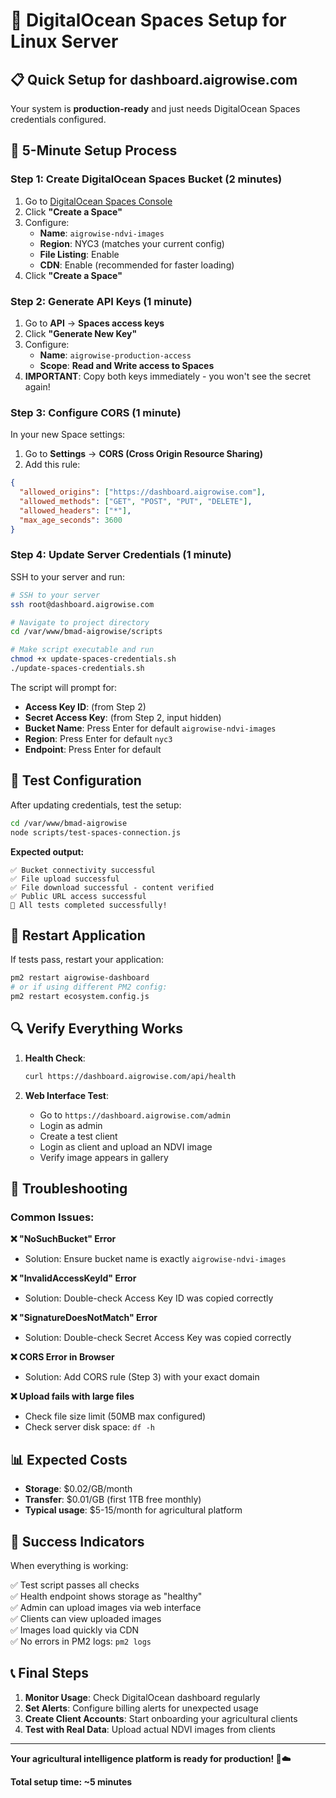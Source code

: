 # 🚀 DigitalOcean Spaces Setup for Linux Server

## 📋 Quick Setup for dashboard.aigrowise.com

Your system is **production-ready** and just needs DigitalOcean Spaces credentials configured.

## 🎯 5-Minute Setup Process

### Step 1: Create DigitalOcean Spaces Bucket (2 minutes)

1. Go to [DigitalOcean Spaces Console](https://cloud.digitalocean.com/spaces)
2. Click **"Create a Space"**
3. Configure:
   - **Name**: `aigrowise-ndvi-images`
   - **Region**: NYC3 (matches your current config)
   - **File Listing**: Enable
   - **CDN**: Enable (recommended for faster loading)
4. Click **"Create a Space"**

### Step 2: Generate API Keys (1 minute)

1. Go to **API** → **Spaces access keys**
2. Click **"Generate New Key"**
3. Configure:
   - **Name**: `aigrowise-production-access`
   - **Scope**: **Read and Write access to Spaces**
4. **IMPORTANT**: Copy both keys immediately - you won't see the secret again!

### Step 3: Configure CORS (1 minute)

In your new Space settings:

1. Go to **Settings** → **CORS (Cross Origin Resource Sharing)**
2. Add this rule:
```json
{
  "allowed_origins": ["https://dashboard.aigrowise.com"],
  "allowed_methods": ["GET", "POST", "PUT", "DELETE"],
  "allowed_headers": ["*"],
  "max_age_seconds": 3600
}
```

### Step 4: Update Server Credentials (1 minute)

SSH to your server and run:

```bash
# SSH to your server
ssh root@dashboard.aigrowise.com

# Navigate to project directory
cd /var/www/bmad-aigrowise/scripts

# Make script executable and run
chmod +x update-spaces-credentials.sh
./update-spaces-credentials.sh
```

The script will prompt for:
- **Access Key ID**: (from Step 2)
- **Secret Access Key**: (from Step 2, input hidden)
- **Bucket Name**: Press Enter for default `aigrowise-ndvi-images`
- **Region**: Press Enter for default `nyc3`
- **Endpoint**: Press Enter for default

## 🧪 Test Configuration

After updating credentials, test the setup:

```bash
cd /var/www/bmad-aigrowise
node scripts/test-spaces-connection.js
```

**Expected output:**
```
✅ Bucket connectivity successful
✅ File upload successful
✅ File download successful - content verified
✅ Public URL access successful
🎉 All tests completed successfully!
```

## 🚀 Restart Application

If tests pass, restart your application:

```bash
pm2 restart aigrowise-dashboard
# or if using different PM2 config:
pm2 restart ecosystem.config.js
```

## 🔍 Verify Everything Works

1. **Health Check**: 
   ```bash
   curl https://dashboard.aigrowise.com/api/health
   ```

2. **Web Interface Test**:
   - Go to `https://dashboard.aigrowise.com/admin`
   - Login as admin
   - Create a test client
   - Login as client and upload an NDVI image
   - Verify image appears in gallery

## 🚨 Troubleshooting

### Common Issues:

**❌ "NoSuchBucket" Error**
- Solution: Ensure bucket name is exactly `aigrowise-ndvi-images`

**❌ "InvalidAccessKeyId" Error**  
- Solution: Double-check Access Key ID was copied correctly

**❌ "SignatureDoesNotMatch" Error**
- Solution: Double-check Secret Access Key was copied correctly

**❌ CORS Error in Browser**
- Solution: Add CORS rule (Step 3) with your exact domain

**❌ Upload fails with large files**
- Check file size limit (50MB max configured)
- Check server disk space: `df -h`

## 📊 Expected Costs

- **Storage**: $0.02/GB/month
- **Transfer**: $0.01/GB (first 1TB free monthly)
- **Typical usage**: $5-15/month for agricultural platform

## 🎉 Success Indicators

When everything is working:

✅ Test script passes all checks  
✅ Health endpoint shows storage as "healthy"  
✅ Admin can upload images via web interface  
✅ Clients can view uploaded images  
✅ Images load quickly via CDN  
✅ No errors in PM2 logs: `pm2 logs`

## 📞 Final Steps

1. **Monitor Usage**: Check DigitalOcean dashboard regularly
2. **Set Alerts**: Configure billing alerts for unexpected usage
3. **Create Client Accounts**: Start onboarding your agricultural clients
4. **Test with Real Data**: Upload actual NDVI images from clients

---

**Your agricultural intelligence platform is ready for production! 🌱☁️**

**Total setup time: ~5 minutes**